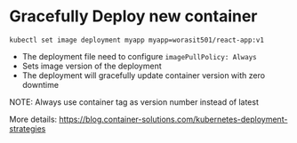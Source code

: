 # Gracefully Deploy new container
```shell script
kubectl set image deployment myapp myapp=worasit501/react-app:v1
```
- The deployment file need to configure `imagePullPolicy: Always`
- Sets image version of the deployment
- The deployment will gracefully update container version with zero downtime

NOTE: Always use container tag as version number instead of latest

More details: https://blog.container-solutions.com/kubernetes-deployment-strategies